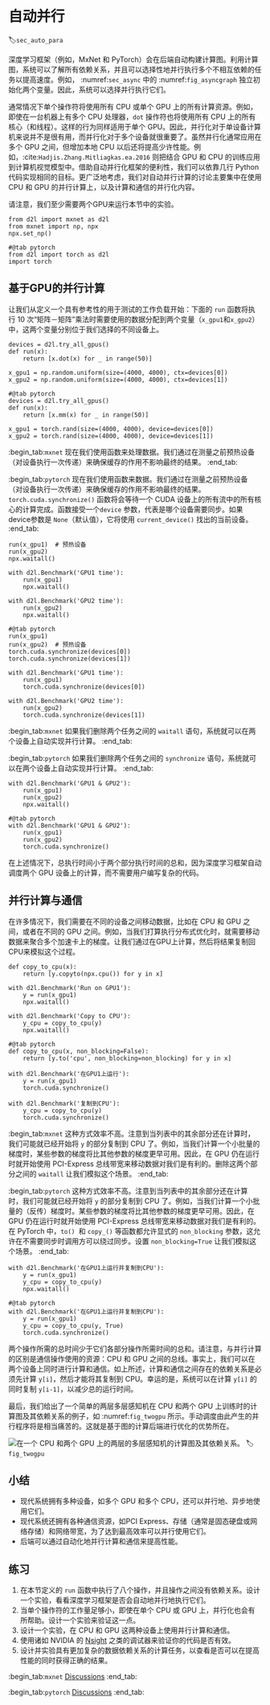 # 自动并行
:label:`sec_auto_para`

深度学习框架（例如，MxNet 和 PyTorch）会在后端自动构建计算图。利用计算图，系统可以了解所有依赖关系，并且可以选择性地并行执行多个不相互依赖的任务以提高速度。例如， :numref:`sec_async` 中的 :numref:`fig_asyncgraph` 独立初始化两个变量。因此，系统可以选择并行执行它们。 

通常情况下单个操作符将使用所有 CPU 或单个 GPU 上的所有计算资源。例如，即使在一台机器上有多个 CPU 处理器，`dot` 操作符也将使用所有 CPU 上的所有核心（和线程）。这样的行为同样适用于单个 GPU。因此，并行化对于单设备计算机来说并不是很有用，而并行化对于多个设备就很重要了。虽然并行化通常应用在多个 GPU 之间，但增加本地 CPU 以后还将提高少许性能。例如，:cite:`Hadjis.Zhang.Mitliagkas.ea.2016` 则把结合 GPU 和 CPU 的训练应用到计算机视觉模型中。借助自动并行化框架的便利性，我们可以依靠几行 Python 代码实现相同的目标。更广泛地考虑，我们对自动并行计算的讨论主要集中在使用 CPU 和 GPU 的并行计算上，以及计算和通信的并行化内容。

请注意，我们至少需要两个GPU来运行本节中的实验。

```{.python .input}
from d2l import mxnet as d2l
from mxnet import np, npx
npx.set_np()
```

```{.python .input}
#@tab pytorch
from d2l import torch as d2l
import torch
```

## 基于GPU的并行计算

让我们从定义一个具有参考性的用于测试的工作负载开始：下面的 `run` 函数将执行 $10$ 次“矩阵－矩阵”乘法时需要使用的数据分配到两个变量（`x_gpu1`和`x_gpu2`）中，这两个变量分别位于我们选择的不同设备上。

```{.python .input}
devices = d2l.try_all_gpus()
def run(x):
    return [x.dot(x) for _ in range(50)]

x_gpu1 = np.random.uniform(size=(4000, 4000), ctx=devices[0])
x_gpu2 = np.random.uniform(size=(4000, 4000), ctx=devices[1])
```

```{.python .input}
#@tab pytorch
devices = d2l.try_all_gpus()
def run(x):
    return [x.mm(x) for _ in range(50)]

x_gpu1 = torch.rand(size=(4000, 4000), device=devices[0])
x_gpu2 = torch.rand(size=(4000, 4000), device=devices[1])
```

:begin_tab:`mxnet`
现在我们使用函数来处理数据。我们通过在测量之前预热设备（对设备执行一次传递）来确保缓存的作用不影响最终的结果。
:end_tab:

:begin_tab:`pytorch`
现在我们使用函数来数据。我们通过在测量之前预热设备（对设备执行一次传递）来确保缓存的作用不影响最终的结果。`torch.cuda.synchronize()` 函数将会等待一个 CUDA 设备上的所有流中的所有核心的计算完成。函数接受一个`device` 参数，代表是哪个设备需要同步。如果device参数是 `None`（默认值），它将使用 `current_device()` 找出的当前设备。
:end_tab:

```{.python .input}
run(x_gpu1)  # 预热设备
run(x_gpu2)
npx.waitall()  

with d2l.Benchmark('GPU1 time'):
    run(x_gpu1)
    npx.waitall()

with d2l.Benchmark('GPU2 time'):
    run(x_gpu2)
    npx.waitall()
```

```{.python .input}
#@tab pytorch
run(x_gpu1)
run(x_gpu2)  # 预热设备
torch.cuda.synchronize(devices[0])
torch.cuda.synchronize(devices[1])

with d2l.Benchmark('GPU1 time'):
    run(x_gpu1)
    torch.cuda.synchronize(devices[0])

with d2l.Benchmark('GPU2 time'):
    run(x_gpu2)
    torch.cuda.synchronize(devices[1])
```

:begin_tab:`mxnet`
如果我们删除两个任务之间的 `waitall` 语句，系统就可以在两个设备上自动实现并行计算。
:end_tab:

:begin_tab:`pytorch`
如果我们删除两个任务之间的 `synchronize` 语句，系统就可以在两个设备上自动实现并行计算。
:end_tab:

```{.python .input}
with d2l.Benchmark('GPU1 & GPU2'):
    run(x_gpu1)
    run(x_gpu2)
    npx.waitall()
```

```{.python .input}
#@tab pytorch
with d2l.Benchmark('GPU1 & GPU2'):
    run(x_gpu1)
    run(x_gpu2)
    torch.cuda.synchronize()
```

在上述情况下，总执行时间小于两个部分执行时间的总和，因为深度学习框架自动调度两个 GPU 设备上的计算，而不需要用户编写复杂的代码。

## 并行计算与通信

在许多情况下，我们需要在不同的设备之间移动数据，比如在 CPU 和 GPU 之间，或者在不同的 GPU 之间。例如，当我们打算执行分布式优化时，就需要移动数据来聚合多个加速卡上的梯度。让我们通过在GPU上计算，然后将结果复制回CPU来模拟这个过程。

```{.python .input}
def copy_to_cpu(x):
    return [y.copyto(npx.cpu()) for y in x]

with d2l.Benchmark('Run on GPU1'):
    y = run(x_gpu1)
    npx.waitall()

with d2l.Benchmark('Copy to CPU'):
    y_cpu = copy_to_cpu(y)
    npx.waitall()
```

```{.python .input}
#@tab pytorch
def copy_to_cpu(x, non_blocking=False):
    return [y.to('cpu', non_blocking=non_blocking) for y in x]

with d2l.Benchmark('在GPU1上运行'):
    y = run(x_gpu1)
    torch.cuda.synchronize()

with d2l.Benchmark('复制到CPU'):
    y_cpu = copy_to_cpu(y)
    torch.cuda.synchronize()
```

:begin_tab:`mxnet`
这种方式效率不高。注意到当列表中的其余部分还在计算时，我们可能就已经开始将 `y` 的部分复制到 CPU 了。例如，当我们计算一个小批量的梯度时，某些参数的梯度将比其他参数的梯度更早可用。因此，在 GPU 仍在运行时就开始使用 PCI-Express 总线带宽来移动数据对我们是有利的。删除这两个部分之间的 `waitall` 让我们模拟这个场景。
:end_tab:

:begin_tab:`pytorch`
这种方式效率不高。注意到当列表中的其余部分还在计算时，我们可能就已经开始将 `y` 的部分复制到 CPU 了。例如，当我们计算一个小批量的（反传）梯度时。某些参数的梯度将比其他参数的梯度更早可用。因此，在 GPU 仍在运行时就开始使用 PCI-Express 总线带宽来移动数据对我们是有利的。在 PyTorch 中，`to() `和 `copy_()` 等函数都允许显式的 `non_blocking` 参数，这允许在不需要同步时调用方可以绕过同步。设置 `non_blocking=True` 让我们模拟这个场景。
:end_tab:

```{.python .input}
with d2l.Benchmark('在GPU1上运行并复制到CPU'):
    y = run(x_gpu1)
    y_cpu = copy_to_cpu(y)
    npx.waitall()
```

```{.python .input}
#@tab pytorch
with d2l.Benchmark('在GPU1上运行并复制到CPU'):
    y = run(x_gpu1)
    y_cpu = copy_to_cpu(y, True)
    torch.cuda.synchronize()
```

两个操作所需的总时间少于它们各部分操作所需时间的总和。请注意，与并行计算的区别是通信操作使用的资源：CPU 和 GPU 之间的总线。事实上，我们可以在两个设备上同时进行计算和通信。如上所述，计算和通信之间存在的依赖关系是必须先计算 `y[i]`，然后才能将其复制到 CPU。幸运的是，系统可以在计算 `y[i]` 的同时复制 `y[i-1]`，以减少总的运行时间。

最后，我们给出了一个简单的两层多层感知机在 CPU 和两个 GPU 上训练时的计算图及其依赖关系的例子，如 :numref:`fig_twogpu` 所示。手动调度由此产生的并行程序将是相当痛苦的。这就是基于图的计算后端进行优化的优势所在。

![在一个 CPU 和两个 GPU 上的两层的多层感知机的计算图及其依赖关系。](../img/twogpu.svg)
:label:`fig_twogpu`

## 小结

* 现代系统拥有多种设备，如多个 GPU 和多个 CPU，还可以并行地、异步地使用它们。
* 现代系统还拥有各种通信资源，如PCI Express、存储（通常是固态硬盘或网络存储）和网络带宽，为了达到最高效率可以并行使用它们。
* 后端可以通过自动化地并行计算和通信来提高性能。

## 练习

1. 在本节定义的 `run` 函数中执行了八个操作，并且操作之间没有依赖关系。设计一个实验，看看深度学习框架是否会自动地并行地执行它们。
1. 当单个操作符的工作量足够小，即使在单个 CPU 或 GPU 上，并行化也会有所帮助。设计一个实验来验证这一点。
1. 设计一个实验，在 CPU 和 GPU 这两种设备上使用并行计算和通信。
1. 使用诸如 NVIDIA 的 [Nsight](https://developer.nvidia.com/nsight-compute-2019_5) 之类的调试器来验证你的代码是否有效。
1. 设计并实验具有更加复杂的数据依赖关系的计算任务，以查看是否可以在提高性能的同时获得正确的结果。

:begin_tab:`mxnet`
[Discussions](https://discuss.d2l.ai/t/2795)
:end_tab:

:begin_tab:`pytorch`
[Discussions](https://discuss.d2l.ai/t/2794)
:end_tab:
